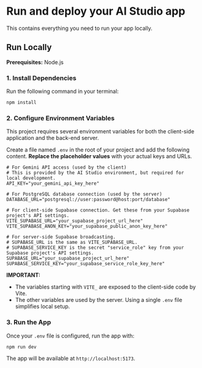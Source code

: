 # Run and deploy your AI Studio app

This contains everything you need to run your app locally.

## Run Locally

**Prerequisites:** Node.js

### 1. Install Dependencies

Run the following command in your terminal:

```bash
npm install
```

### 2. Configure Environment Variables

This project requires several environment variables for both the client-side application and the back-end server.

Create a file named `.env` in the root of your project and add the following content. **Replace the placeholder values** with your actual keys and URLs.

```env
# For Gemini API access (used by the client)
# This is provided by the AI Studio environment, but required for local development.
API_KEY="your_gemini_api_key_here"

# For PostgreSQL database connection (used by the server)
DATABASE_URL="postgresql://user:password@host:port/database"

# For client-side Supabase connection. Get these from your Supabase project's API settings.
VITE_SUPABASE_URL="your_supabase_project_url_here"
VITE_SUPABASE_ANON_KEY="your_supabase_public_anon_key_here"

# For server-side Supabase broadcasting.
# SUPABASE_URL is the same as VITE_SUPABASE_URL.
# SUPABASE_SERVICE_KEY is the secret "service_role" key from your Supabase project's API settings.
SUPABASE_URL="your_supabase_project_url_here"
SUPABASE_SERVICE_KEY="your_supabase_service_role_key_here"
```

**IMPORTANT:**
- The variables starting with `VITE_` are exposed to the client-side code by Vite.
- The other variables are used by the server. Using a single `.env` file simplifies local setup.

### 3. Run the App

Once your `.env` file is configured, run the app with:

```bash
npm run dev
```

The app will be available at `http://localhost:5173`.